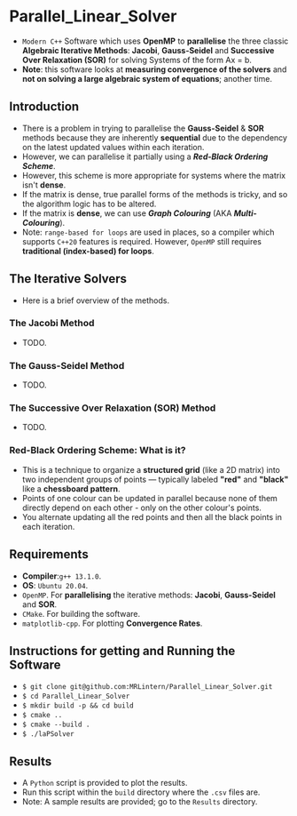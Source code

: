 # Parallel_Linear_Solver
* `Modern C++` Software which uses __OpenMP__ to __parallelise__ the three classic __Algebraic Iterative Methods__: __Jacobi__, __Gauss-Seidel__ and __Successive Over Relaxation (SOR)__ for solving Systems of the form Ax = b.
* __Note__: this software looks at __measuring convergence of the solvers__ and __not on solving a large algebraic system of equations__; another time.


## Introduction
* There is a problem in trying to parallelise the __Gauss-Seidel__ & __SOR__ methods because they are inherently __sequential__ due to the dependency on the latest updated values within each iteration.
* However, we can parallelise it partially using a ___Red-Black Ordering Scheme___.
* However, this scheme is more appropriate for systems where the matrix isn't __dense__.
* If the matrix is dense, true parallel forms of the methods is tricky, and so the algorithm logic has to be altered.
* If the matrix is __dense__, we can use ___Graph Colouring___ (AKA ___Multi-Colouring___).
* Note: `range-based for loops` are used in places, so a compiler which supports `C++20` features is required. However, `OpenMP` still requires __traditional (index-based) for loops__.

## The Iterative Solvers
* Here is a brief overview of the methods.

### The Jacobi Method
* TODO.
### The Gauss-Seidel Method
* TODO.
### The Successive Over Relaxation (SOR) Method
* TODO.
### Red-Black Ordering Scheme: What is it?
* This is a technique to organize a __structured grid__ (like a 2D matrix) into two independent groups of points — typically labeled __"red"__ and __"black"__ like a __chessboard pattern__.
* Points of one colour can be updated in parallel because none of them directly depend on each other - only on the other colour's points.
* You alternate updating all the red points and then all the black points in each iteration.


## Requirements
* __Compiler__:`g++ 13.1.0`. 
* __OS__: `Ubuntu 20.04`.
* `OpenMP`. For __parallelising__ the iterative methods: __Jacobi__, __Gauss-Seidel__ and __SOR__.
* `CMake`. For building the software.
* `matplotlib-cpp`. For plotting __Convergence Rates__.

## Instructions for getting and Running the Software
* `$ git clone git@github.com:MRLintern/Parallel_Linear_Solver.git`
* `$ cd Parallel_Linear_Solver`
* `$ mkdir build -p && cd build`
* `$ cmake ..`
* `$ cmake --build .`
* `$ ./laPSolver`

## Results
* A `Python` script is provided to plot the results.
* Run this script within the `build` directory where the `.csv` files are.
* Note: A sample results are provided; go to the `Results` directory.
